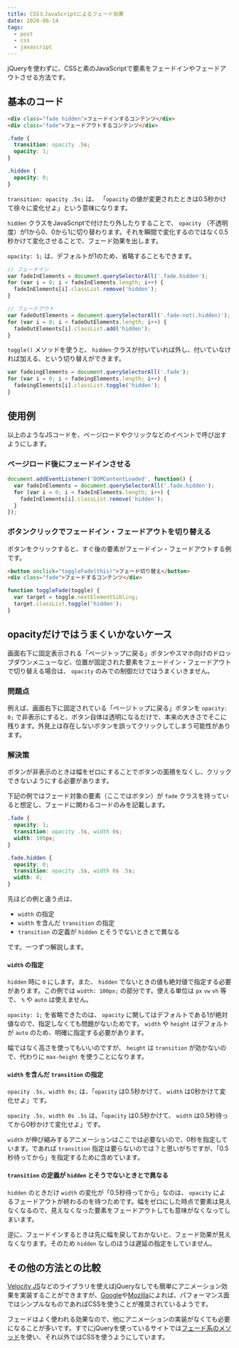 ```yaml
---
title: CSSとJavaScriptによるフェード効果
date: 2020-06-14
tags:
  - post
  - css
  - javascript
---
```


jQueryを使わずに、CSSと素のJavaScriptで要素をフェードインやフェードアウトさせる方法です。

## 基本のコード

```html
<div class="fade hidden">フェードインするコンテンツ</div>
<div class="fade">フェードアウトするコンテンツ</div>
```

```css
.fade {
  transition: opacity .5s;
  opacity: 1;
}

.hidden {
  opacity: 0;
}
```
`transition: opacity .5s;` は、 「`opacity` の値が変更されたときは0.5秒かけて徐々に変化せよ」という意味になります。

`hidden` クラスをJavaScriptで付けたり外したりすることで、 `opacity` （不透明度）が1から0、0から1に切り替わります。それを瞬間で変化するのではなく0.5秒かけて変化させることで、フェード効果を出します。

`opacity: 1;` は、デフォルトが1のため、省略することもできます。

```javascript
// フェードイン
var fadeInElements = document.querySelectorAll('.fade.hidden');
for (var i = 0; i < fadeInElements.length; i++) {
  fadeInElements[i].classList.remove('hidden');
}

// フェードアウト
var fadeOutElements = document.querySelectorAll('.fade:not(.hidden)');
for (var i = 0; i < fadeOutElements.length; i++) {
  fadeOutElements[i].classList.add('hidden');
}
```

`toggle()` メソッドを使うと、 `hidden` クラスが付いていれば外し、付いていなければ加える、という切り替えができます。

```javascript
var fadeingElements = document.querySelectorAll('.fade');
for (var i = 0; i < fadeingElements.length; i++) {
  fadeingElements[i].classList.toggle('hidden');
}
```

## 使用例

以上のようなJSコードを、ページロードやクリックなどのイベントで呼び出すようにします。

### ページロード後にフェードインさせる

```javascript
document.addEventListener('DOMContentLoaded', function() {
  var fadeInElements = document.querySelectorAll('.fade.hidden');
  for (var i = 0; i < fadeInElements.length; i++) {
    fadeInElements[i].classList.remove('hidden');
  }
});
```

### ボタンクリックでフェードイン・フェードアウトを切り替える

ボタンをクリックすると、すぐ後の要素がフェードイン・フェードアウトする例です。

```html
<button onclick="toggleFade(this)">フェード切り替え</button>
<div class="fade">フェードするコンテンツ</div>
```

```javascript
function toggleFade(toggle) {
  var target = toggle.nextElementSibling;
  target.classList.toggle('hidden');
}
```

## opacityだけではうまくいかないケース

画面右下に固定表示される「ページトップに戻る」ボタンやスマホ向けのドロップダウンメニューなど、位置が固定された要素をフェードイン・フェードアウトで切り替える場合は、 `opacity` のみでの制御だけではうまくいきません。

### 問題点

例えば、画面右下に固定されている「ページトップに戻る」ボタンを `opacity: 0;` で非表示にすると、ボタン自体は透明になるだけで、本来の大きさでそこに残ります。外見上は存在しないボタンを誤ってクリックしてしまう可能性があります。

### 解決策

ボタンが非表示のときは幅をゼロにすることでボタンの面積をなくし、クリックできないようにする必要があります。

下記の例ではフェード対象の要素（ここではボタン）が `fade` クラスを持っていると想定し、フェードに関わるコードのみを記載します。

```css
.fade {
  opacity: 1;
  transition: opacity .5s, width 0s;
  width: 100px;
}

.fade.hidden {
  opacity: 0;
  transition: opacity .5s, width 0s .5s;
  width: 0;
}
```

先ほどの例と違う点は、

- `width` の指定
- `width` を含んだ `transition` の指定
- `transition` の定義が `hidden` とそうでないときとで異なる

です。一つずつ解説します。

#### `width` の指定

`hidden` 時に `0` にします。また、 `hidden` でないときの値も絶対値で指定する必要があります。この例では `width: 100px;` の部分です。使える単位は `px` `vw` `vh` 等で、 `%` や `auto` は使えません。

`opacity: 1;` を省略できたのは、 `opacity` に関してはデフォルトである1が絶対値なので、指定しなくても問題がないためです。 `width` や `height` はデフォルトが `auto` のため、明確に指定する必要があります。

幅ではなく高さを使ってもいいのですが、 `height` は `transition` が効かないので、代わりに `max-height` を使うことになります。

#### `width` を含んだ `transition` の指定

`opacity .5s, width 0s;` は、「`opacity` は0.5秒かけて、 `width` は0秒かけて変化せよ」です。

`opacity .5s, width 0s .5s` は、「`opacity` は0.5秒かけて、 `width` は0.5秒待ってから0秒かけて変化せよ」です。

`width` が伸び縮みするアニメーションはここでは必要ないので、0秒を指定しています。であれば `transition` 指定は要らないのでは？と思いがちですが、「0.5秒待ってから」を指定するために含めています。

#### `transition` の定義が `hidden` とそうでないときとで異なる

`hidden` のときだけ `width` の変化が「0.5秒待ってから」なのは、 `opacity` によるフェードアウトが終わるのを待つためです。幅をゼロにした時点で要素は見えなくなるので、見えなくなった要素をフェードアウトしても意味がなくなってしまいます。

逆に、フェードインするときは先に幅を戻しておかないと、フェード効果が見えなくなります。そのため `hidden` なしのほうは遅延の指定をしていません。

## その他の方法との比較

[Velocity JS](http://velocityjs.org/)などのライブラリを使えばjQueryなしでも簡単にアニメーション効果を実装することができますが、[Google](https://developers.google.com/web/fundamentals/design-and-ux/animations/css-vs-javascript)や[Mozilla](https://developer.mozilla.org/en-US/docs/Web/Performance/CSS_JavaScript_animation_performance)によれば、パフォーマンス面ではシンプルなものであればCSSを使うことが推奨されているようです。

フェードはよく使われる効果なので、他にアニメーションの実装がなくても必要になることが多いです。すでにjQueryを使っているサイトでは[フェード系のメソッド](https://api.jquery.com/category/effects/fading/)を使い、それ以外ではCSSを使うようにしています。
